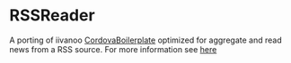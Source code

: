 RSSReader
=========
A porting of iivanoo [CordovaBoilerplate](https://github.com/iivanoo/cordovaboilerplate) optimized for aggregate and read news from a RSS source. For more information see [here](https://github.com/iivanoo/cordovaboilerplate/blob/master/README.md)
